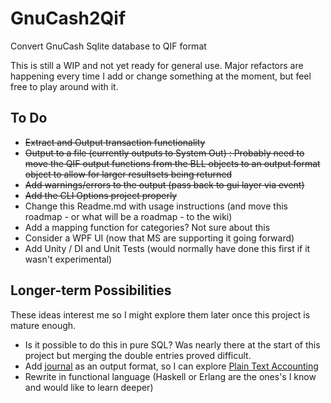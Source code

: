 # GnuCash2Qif
Convert GnuCash Sqlite database to QIF format

This is still a WIP and not yet ready for general use. Major refactors are happening every time I add or change something at the moment, but feel free to play around with it.

## To Do

 - ~~Extract and Output transaction functionality~~
 - ~~Output to a file (currently outputs to System Out) : Probably need to move the QIF output functions from the BLL objects to an output format object to allow for larger resultsets being returned~~
 - ~~Add warnings/errors to the output (pass back to gui layer via event)~~
 - ~~Add the CLI Options project properly~~
 - Change this Readme.md with usage instructions (and move this roadmap - or what will be a roadmap - to the wiki)
 - Add a mapping function for categories? Not sure about this
 - Consider a WPF UI (now that MS are supporting it going forward)
 - Add Unity / DI and Unit Tests (would normally have done this first if it wasn't experimental)

## Longer-term Possibilities
These ideas interest me so I might explore them later once this project is mature enough.

 - Is it possible to do this in pure SQL? Was nearly there at the start of this project but merging the double entries proved difficult.
 - Add [journal](https://hledger.org/journal.html) as an output format, so I can explore [Plain Text Accounting](https://plaintextaccounting.org/)
 - Rewrite in functional language (Haskell or Erlang are the ones's I know and would like to learn deeper)
